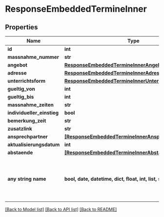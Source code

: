 # ResponseEmbeddedTermineInner


## Properties
Name | Type | Description | Notes
------------ | ------------- | ------------- | -------------
**id** | **int** |  | [optional] 
**massnahme_nummer** | **str** |  | [optional] 
**angebot** | [**ResponseEmbeddedTermineInnerAngebot**](ResponseEmbeddedTermineInnerAngebot.md) |  | [optional] 
**adresse** | [**ResponseEmbeddedTermineInnerAdresse**](ResponseEmbeddedTermineInnerAdresse.md) |  | [optional] 
**unterrichtsform** | [**ResponseEmbeddedTermineInnerUnterrichtsform**](ResponseEmbeddedTermineInnerUnterrichtsform.md) |  | [optional] 
**gueltig_von** | **int** |  | [optional] 
**gueltig_bis** | **int** |  | [optional] 
**massnahme_zeiten** | **str** |  | [optional] 
**individueller_einstieg** | **bool** |  | [optional] 
**bemerkung_zeit** | **str** |  | [optional] 
**zusatzlink** | **str** |  | [optional] 
**ansprechpartner** | [**[ResponseEmbeddedTermineInnerAnsprechpartnerInner]**](ResponseEmbeddedTermineInnerAnsprechpartnerInner.md) |  | [optional] 
**aktualisierungsdatum** | **int** |  | [optional] 
**abstaende** | [**[ResponseEmbeddedTermineInnerAbstaendeInner]**](ResponseEmbeddedTermineInnerAbstaendeInner.md) |  | [optional] 
**any string name** | **bool, date, datetime, dict, float, int, list, str, none_type** | any string name can be used but the value must be the correct type | [optional]

[[Back to Model list]](../README.md#documentation-for-models) [[Back to API list]](../README.md#documentation-for-api-endpoints) [[Back to README]](../README.md)


